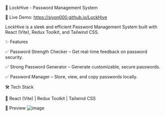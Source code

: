 🔐 LockHive - Password Management System

🚀 Live Demo: https://siyon000.github.io/LockHive

LockHive is a sleek and efficient Password Management System built with React (Vite), Redux Toolkit, and Tailwind CSS.

✨ Features

✅ Password Strength Checker – Get real-time feedback on password security.

✅ Strong Password Generator – Generate customizable, secure passwords.

✅ Password Manager – Store, view, and copy passwords locally.

🛠️ Tech Stack

🔹 React (Vite) | Redux Toolkit | Tailwind CSS

📸 Preview
![image](https://github.com/user-attachments/assets/8ef288ba-87bf-4124-b396-76a127f78a5c)

